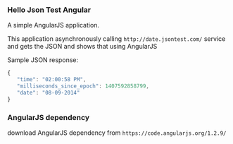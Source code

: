 ### Hello Json Test Angular

A simple AngularJS application. 

This application asynchronously calling `http://date.jsontest.com/` service 
and gets the JSON and shows that using AngularJS 

Sample JSON response:

```js
{
   "time": "02:00:58 PM",
   "milliseconds_since_epoch": 1407592858799,
   "date": "08-09-2014"
}
```

### AngularJS dependency

download AngularJS dependency from `https://code.angularjs.org/1.2.9/`

